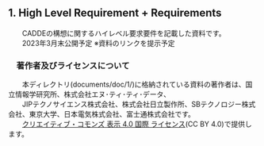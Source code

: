 ## 1. High Level Requirement + Requirements <br>
　　CADDEの構想に関するハイレベル要求要件を記載した資料です。<br>
　　2023年3月末公開予定 ※資料のリンクを提示予定<br>

### 　著作者及びライセンスについて <br>
　　本ディレクトリ(documents/doc/1/)に格納されている資料の著作者は、国立情報学研究所、株式会社エヌ･ティ･ティ･データ、<br>
　　JIPテクノサイエンス株式会社、株式会社日立製作所、SBテクノロジー株式会社、東京大学、日本電気株式会社、富士通株式会社です。<br>
　　<a rel="license" href="http://creativecommons.org/licenses/by/4.0/">クリエイティブ・コモンズ 表示 4.0 国際 ライセンス</a>(CC BY 4.0)で提供します。<br>
